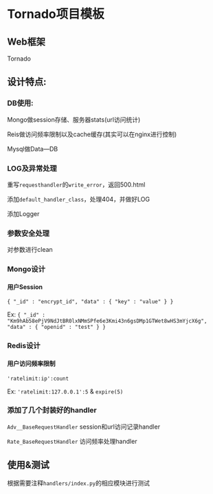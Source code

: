 # Tornado项目模板

## Web框架
Tornado

## 设计特点:

### DB使用:
Mongo做session存储、服务器stats(url访问统计)

Reis做访问频率限制以及cache缓存(其实可以在nginx进行控制)

Mysql做Data—DB

### LOG及异常处理
重写`requesthandler`的`write_error`，返回500.html

添加`default_handler_class`，处理404，并做好LOG

添加Logger

### 参数安全处理
对参数进行clean

### Mongo设计 

#### 用户Session
`{ "_id" : "encrypt_id", "data" : { "key" : "value" } }`

Ex: `{ "_id" : "Km9hAb58ePjV9NdJtBR0lxNMmSPfe6e3Kmi43n6gsDMp1GTWet8wHS3mYjcX6g", "data" : { "openid" : "test" } }`

### Redis设计
#### 用户访问频率限制
`'ratelimit:ip':count`

Ex: `'ratelimit:127.0.0.1':5` & `expire(5)`

### 添加了几个封装好的handler

`Adv__BaseRequestHandler` session和url访问记录handler

`Rate_BaseRequestHandler` 访问频率处理handler

## 使用&测试

根据需要注释`handlers/index.py`的相应模块进行测试

